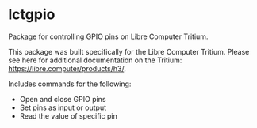 # lctgpio
Package for controlling GPIO pins on Libre Computer Tritium.

This package was built specifically for the Libre Computer Tritium. Please see here for additional documentation on the Tritium: https://libre.computer/products/h3/.

Includes commands for the following:
* Open and close GPIO pins
* Set pins as input or output
* Read the value of specific pin

